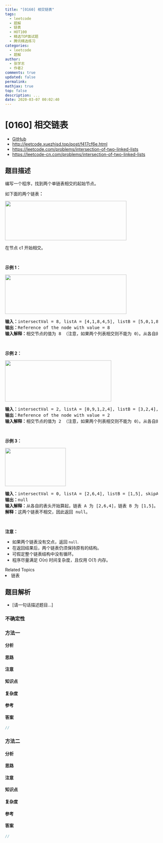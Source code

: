 ```yaml
---
title: "[0160] 相交链表"
tags:
  - leetcode
  - 题解
  - 链表
  - HOT100
  - 精选TOP面试题
  - 腾讯精选练习
categories:
  - leetcode
  - 题解
author:
  - 张学志
  - 作者2
comments: true
updated: false
permalink:
mathjax: true
top: false
description: ...
date: 2020-03-07 00:02:40
---
```



# [0160] 相交链表
* [GitHub](https://github.com/algoboy101/LeetCodeCrowdsource/tree/master/_posts/QA/%5B0160%5D%20%E7%9B%B8%E4%BA%A4%E9%93%BE%E8%A1%A8.md)
* http://leetcode.xuezhisd.top/post/f417cf6e.html
* https://leetcode.com/problems/intersection-of-two-linked-lists
* https://leetcode-cn.com/problems/intersection-of-two-linked-lists


## 题目描述

<p>编写一个程序，找到两个单链表相交的起始节点。</p>

<p>如下面的两个链表<strong>：</strong></p>

<p><a href="https://raw.githubusercontent.com/algoboy101/LeetCodeCrowdsource/master/imgs/160_statement.png" target="_blank"><img alt="" src="https://assets.leetcode-cn.com/aliyun-lc-upload/uploads/2018/12/14/160_statement.png" style="height: 130px; width: 400px;"></a></p>

<p>在节点 c1 开始相交。</p>

<p>&nbsp;</p>

<p><strong>示例 1：</strong></p>

<p><a href="https://raw.githubusercontent.com/algoboy101/LeetCodeCrowdsource/master/imgs/160_example_1.png" target="_blank"><img alt="" src="https://assets.leetcode-cn.com/aliyun-lc-upload/uploads/2018/12/14/160_example_1.png" style="height: 130px; width: 400px;"></a></p>

<pre><strong>输入：</strong>intersectVal = 8, listA = [4,1,8,4,5], listB = [5,0,1,8,4,5], skipA = 2, skipB = 3
<strong>输出：</strong>Reference of the node with value = 8
<strong>输入解释：</strong>相交节点的值为 8 （注意，如果两个列表相交则不能为 0）。从各自的表头开始算起，链表 A 为 [4,1,8,4,5]，链表 B 为 [5,0,1,8,4,5]。在 A 中，相交节点前有 2 个节点；在 B 中，相交节点前有 3 个节点。
</pre>

<p>&nbsp;</p>

<p><strong>示例&nbsp;2：</strong></p>

<p><a href="https://raw.githubusercontent.com/algoboy101/LeetCodeCrowdsource/master/imgs/160_example_2.png" target="_blank"><img alt="" src="https://assets.leetcode-cn.com/aliyun-lc-upload/uploads/2018/12/14/160_example_2.png" style="height: 136px; width: 350px;"></a></p>

<pre><strong>输入：</strong>intersectVal&nbsp;= 2, listA = [0,9,1,2,4], listB = [3,2,4], skipA = 3, skipB = 1
<strong>输出：</strong>Reference of the node with value = 2
<strong>输入解释：</strong>相交节点的值为 2 （注意，如果两个列表相交则不能为 0）。从各自的表头开始算起，链表 A 为 [0,9,1,2,4]，链表 B 为 [3,2,4]。在 A 中，相交节点前有 3 个节点；在 B 中，相交节点前有 1 个节点。
</pre>

<p>&nbsp;</p>

<p><strong>示例&nbsp;3：</strong></p>

<p><a href="https://raw.githubusercontent.com/algoboy101/LeetCodeCrowdsource/master/imgs/160_example_3.png" target="_blank"><img alt="" src="https://assets.leetcode-cn.com/aliyun-lc-upload/uploads/2018/12/14/160_example_3.png" style="height: 126px; width: 200px;"></a></p>

<pre><strong>输入：</strong>intersectVal = 0, listA = [2,6,4], listB = [1,5], skipA = 3, skipB = 2
<strong>输出：</strong>null
<strong>输入解释：</strong>从各自的表头开始算起，链表 A 为 [2,6,4]，链表 B 为 [1,5]。由于这两个链表不相交，所以 intersectVal 必须为 0，而 skipA 和 skipB 可以是任意值。
<strong>解释：</strong>这两个链表不相交，因此返回 null。
</pre>

<p>&nbsp;</p>

<p><strong>注意：</strong></p>

<ul>
	<li>如果两个链表没有交点，返回 <code>null</code>.</li>
	<li>在返回结果后，两个链表仍须保持原有的结构。</li>
	<li>可假定整个链表结构中没有循环。</li>
	<li>程序尽量满足 O(<em>n</em>) 时间复杂度，且仅用 O(<em>1</em>) 内存。</li>
</ul>
<div><div>Related Topics</div><div><li>链表</li></div></div>


## 题目解析
* [请一句话描述题目...]

### 不确定性


### 方法一

#### 分析

#### 思路

#### 注意

#### 知识点

#### 复杂度

#### 参考

#### 答案

```cpp
//
```


### 方法二

#### 分析

#### 思路

#### 注意

#### 知识点

#### 复杂度

#### 参考

#### 答案

```cpp
//
```


